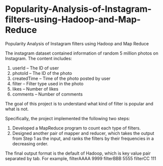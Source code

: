 # Popularity-Analysis-of-Instagram-filters-using-Hadoop-and-Map-Reduce
Popularity Analysis of Instagram filters using Hadoop and Map Reduce

The instagram dataset contained information of random 5 million photos on Instagram. The content includes:

1. userId – The ID of user
2. photoId – The ID of the photo
3. createdTime – Time of the photo posted by user
4. filter – Filter type used in the photo
5. likes – Number of likes
6. comments – Number of comments

The goal of this project is to understand what kind of filter is popular and what is not. 

Specifically, the project implemented the following two steps:
1. Developed a MapReduce program to count each type of filters.
2. Designed another pair of mapper and reducer, which takes the output from Step 1 as the
input, and ranks the filters by their frequencies in a decreasing order.

The final output format is the default of Hadoop, which is key value pair separated by tab. 
For example,
filterAAAA 9999 
filterBBB 5555 
filterCC 111
